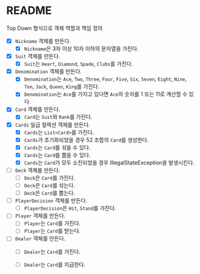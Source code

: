 # README

Top Down 형식으로 객체 역할과 책임 정의
- [x] `Nickname` 객체를 만든다.
  - [x] `Nickname`은 3자 이상 10자 이하의 문자열을 가진다.
- [x] `Suit` 객체를 만든다.
    - [x] `Suit`는 `Heart`, `Diamond`, `Spade`, `Clubs`를 가진다.
- [x] `Denomination` 객체를 만든다.
    - [x] `Denomination`는 `Ace`, `Two`, `Three`, `Four`, `Five`, `Six`, `Seven`, `Eight`, `Nine`, `Ten`, `Jack`, `Queen`, `King`를 가진다.
    - [x] `Denomination`는 `Ace`를 가지고 있다면 `Ace`의 숫자를 1 또는 11로 계산할 수 있다.
- [x] `Card` 객체를 만든다.
  - [x] `Card`는 `Suit`와 `Rank`를 가진다.
- [X] `Cards` 일급 컬렉션 객체를 만든다.
    - [x] `Cards`는 `List<Card>`를 가진다.
    - [x] `Cards`가 초기화되었을 경우 52 조합의 `Card`를 생성한다.
    - [x] `Cards`는 `Card`를 섞을 수 있다. 
    - [x] `Cards`는 `Card`를 뽑을 수 있다.
    - [x] `Cards`는 `Card`가 모두 소진되었을 경우 IllegalStateException을 발생시킨다.
- [ ] `Deck` 객체를 만든다.
  - [ ] `Deck`은 `Card`를 가진다.
  - [ ] `Deck`은 `Card`를 섞는다.
  - [ ] `Deck`은 `Card`를 뽑는다.
- [ ] `PlayerDecision` 객체를 만든다.
  - [ ] `PlayerDecision`은 `Hit`, `Stand`를 가진다.
- [ ] `Player` 객체를 만든다.
  - [ ] `Player`는 `Card`를 가진다.
  - [ ] `Player`는 `Card`를 받는다.
- [ ] `Dealer` 객체를 만든다.
  - [ ] `Dealer`는 `Card`를 가진다.
  - [ ] `Dealer`는 `Card`를 지급한다.

